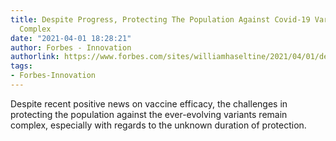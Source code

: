 ```yaml
---
title: Despite Progress, Protecting The Population Against Covid-19 Variants Remains
  Complex
date: "2021-04-01 18:28:21"
author: Forbes - Innovation
authorlink: https://www.forbes.com/sites/williamhaseltine/2021/04/01/despite-progress-protecting-the-population-against-covid-19-variants-remains-complex/
tags:
- Forbes-Innovation
---
```

Despite recent positive news on vaccine efficacy, the challenges in protecting the population against the ever-evolving variants remain complex, especially with regards to the unknown duration of protection.